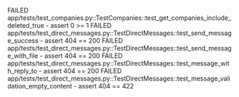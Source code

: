 FAILED app/tests/test_companies.py::TestCompanies::test_get_companies_include_deleted_true - assert 0 >= 1
FAILED app/tests/test_direct_messages.py::TestDirectMessages::test_send_message_success - assert 404 == 200
FAILED app/tests/test_direct_messages.py::TestDirectMessages::test_send_message_with_file - assert 404 == 200
FAILED app/tests/test_direct_messages.py::TestDirectMessages::test_message_with_reply_to - assert 404 == 200
FAILED app/tests/test_direct_messages.py::TestDirectMessages::test_message_validation_empty_content - assert 404 == 422